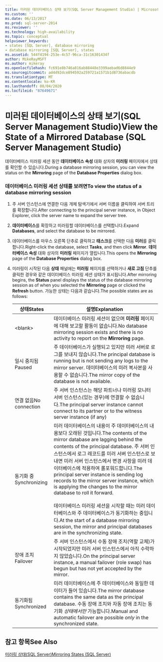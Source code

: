 ```yaml
---
title: 미러된 데이터베이스 상태 보기(SQL Server Management Studio) | Microsoft Docs
ms.custom: ''
ms.date: 06/13/2017
ms.prod: sql-server-2014
ms.reviewer: ''
ms.technology: high-availability
ms.topic: conceptual
helpviewer_keywords:
- states [SQL Server], database mirroring
- database mirroring [SQL Server], states
ms.assetid: 544f4194-253e-4c57-96ca-31c16301434f
author: MikeRayMSFT
ms.author: mikeray
ms.openlocfilehash: fc691e8b746a816ab88448e3399aebad6d8844e9
ms.sourcegitcommit: ad4d92dce894592a259721a1571b1d8736abacdb
ms.translationtype: MT
ms.contentlocale: ko-KR
ms.lasthandoff: 08/04/2020
ms.locfileid: "87649671"
---
```

# <a name="view-the-state-of-a-mirrored-database-sql-server-management-studio"></a><span data-ttu-id="719c5-102">미러된 데이터베이스의 상태 보기(SQL Server Management Studio)</span><span class="sxs-lookup"><span data-stu-id="719c5-102">View the State of a Mirrored Database (SQL Server Management Studio)</span></span>
  <span data-ttu-id="719c5-103">데이터베이스 미러링 세션 동안 **데이터베이스 속성** 대화 상자의 **미러링** 페이지에서 상태를 확인할 수 있습니다.</span><span class="sxs-lookup"><span data-stu-id="719c5-103">During a database mirroring session, you can view the status on the **Mirroring** page of the **Database Properties** dialog box.</span></span>  
  
### <a name="to-view-the-status-of-a-database-mirroring-session"></a><span data-ttu-id="719c5-104">데이터베이스 미러링 세션 상태를 보려면</span><span class="sxs-lookup"><span data-stu-id="719c5-104">To view the status of a database mirroring session</span></span>  
  
1.  <span data-ttu-id="719c5-105">주 서버 인스턴스에 연결한 다음 개체 탐색기에서 서버 이름을 클릭하여 서버 트리를 확장합니다.</span><span class="sxs-lookup"><span data-stu-id="719c5-105">After connecting to the principal server instance, in Object Explorer, click the server name to expand the server tree.</span></span>  
  
2.  <span data-ttu-id="719c5-106">**데이터베이스**를 확장하고 미러링할 데이터베이스를 선택합니다.</span><span class="sxs-lookup"><span data-stu-id="719c5-106">Expand **Databases**, and select the database to be mirrored.</span></span>  
  
3.  <span data-ttu-id="719c5-107">데이터베이스를 마우스 오른쪽 단추로 클릭하고 **태스크**를 선택한 다음 **미러**를 클릭합니다.</span><span class="sxs-lookup"><span data-stu-id="719c5-107">Right-click the database, select **Tasks**, and then click **Mirror**.</span></span> <span data-ttu-id="719c5-108">**데이터베이스 속성** 대화 상자의 **미러링** 페이지가 열립니다.</span><span class="sxs-lookup"><span data-stu-id="719c5-108">This opens the **Mirroring** page of the **Database Properties** dialog box.</span></span>  
  
4.  <span data-ttu-id="719c5-109">미러링이 시작된 다음 **상태** 패널에는 **미러링** 페이지를 선택하거나 **새로 고침** 단추를 클릭한 경우와 같은 데이터베이스 미러링 세션 상태가 표시됩니다.</span><span class="sxs-lookup"><span data-stu-id="719c5-109">After mirroring begins, the **Status** panel displays the status of the database mirroring session as of when you selected the **Mirroring** page or clicked the **Refresh** button.</span></span> <span data-ttu-id="719c5-110">가능한 상태는 다음과 같습니다.</span><span class="sxs-lookup"><span data-stu-id="719c5-110">The possible states are as follows:</span></span>  
  
    |<span data-ttu-id="719c5-111">상태</span><span class="sxs-lookup"><span data-stu-id="719c5-111">States</span></span>|<span data-ttu-id="719c5-112">설명</span><span class="sxs-lookup"><span data-stu-id="719c5-112">Explanation</span></span>|  
    |------------|-----------------|  
    |\<blank>|<span data-ttu-id="719c5-113">데이터베이스 미러링 세션이 없으며 **미러링** 페이지에 대해 보고할 활동이 없습니다.</span><span class="sxs-lookup"><span data-stu-id="719c5-113">No database mirroring session exists and there is no activity to report on the **Mirroring** page.</span></span>|  
    |<span data-ttu-id="719c5-114">일시 중지됨</span><span class="sxs-lookup"><span data-stu-id="719c5-114">Paused</span></span>|<span data-ttu-id="719c5-115">주 데이터베이스가 실행되고 있지만 미러 서버로 로그를 보내지 않습니다.</span><span class="sxs-lookup"><span data-stu-id="719c5-115">The principal database is running but is not sending any logs to the mirror server.</span></span> <span data-ttu-id="719c5-116">데이터베이스의 미러 복사본을 사용할 수 없습니다.</span><span class="sxs-lookup"><span data-stu-id="719c5-116">The mirror copy of the database is not available.</span></span>|  
    |<span data-ttu-id="719c5-117">연결 없음</span><span class="sxs-lookup"><span data-stu-id="719c5-117">No connection</span></span>|<span data-ttu-id="719c5-118">주 서버 인스턴스는 해당 파트너나 미러링 모니터 서버 인스턴스(있는 경우)에 연결할 수 없습니다.</span><span class="sxs-lookup"><span data-stu-id="719c5-118">The principal server instance cannot connect to its partner or to the witness server instance (if any)</span></span>|  
    |<span data-ttu-id="719c5-119">동기화 중</span><span class="sxs-lookup"><span data-stu-id="719c5-119">Synchronizing</span></span>|<span data-ttu-id="719c5-120">미러 데이터베이스의 내용이 주 데이터베이스의 내용보다 오래된 것입니다.</span><span class="sxs-lookup"><span data-stu-id="719c5-120">The contents of the mirror database are lagging behind the contents of the principal database.</span></span> <span data-ttu-id="719c5-121">주 서버 인스턴스에서 로그 레코드를 미러 서버 인스턴스로 보내면 미러 서버 인스턴스에서 변경 사항을 미러 데이터베이스에 적용하여 롤포워드합니다.</span><span class="sxs-lookup"><span data-stu-id="719c5-121">The principal server instance is sending log records to the mirror server instance, which is applying the changes to the mirror database to roll it forward.</span></span><br /><br /> <span data-ttu-id="719c5-122">데이터베이스 미러링 세션을 시작할 때는 미러 데이터베이스와 주 데이터베이스가 동기화하는 중입니다.</span><span class="sxs-lookup"><span data-stu-id="719c5-122">At the start of a database mirroring session, the mirror and principal databases are in the synchronizing state.</span></span>|  
    |<span data-ttu-id="719c5-123">장애 조치</span><span class="sxs-lookup"><span data-stu-id="719c5-123">Failover</span></span>|<span data-ttu-id="719c5-124">주 서버 인스턴스에서 수동 장애 조치(역할 교체)가 시작되었지만 미러 서버 인스턴스에서 아직 수락하지 않았습니다.</span><span class="sxs-lookup"><span data-stu-id="719c5-124">On the principal server instance, a manual failover (role swap) has begun but has not yet accepted by the mirror.</span></span>|  
    |<span data-ttu-id="719c5-125">동기화됨</span><span class="sxs-lookup"><span data-stu-id="719c5-125">Synchronized</span></span>|<span data-ttu-id="719c5-126">미러 데이터베이스에 주 데이터베이스와 동일한 데이터가 들어 있습니다.</span><span class="sxs-lookup"><span data-stu-id="719c5-126">The mirror database contains the same data as the principal database.</span></span> <span data-ttu-id="719c5-127">수동 장애 조치와 자동 장애 조치는 동기화 *상태에서만* 가능합니다.</span><span class="sxs-lookup"><span data-stu-id="719c5-127">Manual and automatic failover are possible *only* in the synchronized state.</span></span>|  
  
## <a name="see-also"></a><span data-ttu-id="719c5-128">참고 항목</span><span class="sxs-lookup"><span data-stu-id="719c5-128">See Also</span></span>  
 [<span data-ttu-id="719c5-129">미러링 상태&#40;SQL Server&#41;</span><span class="sxs-lookup"><span data-stu-id="719c5-129">Mirroring States &#40;SQL Server&#41;</span></span>](mirroring-states-sql-server.md)  
  
  

